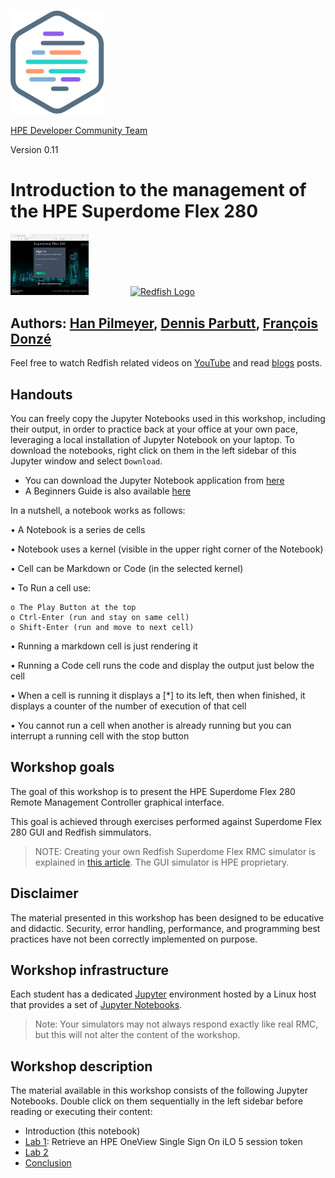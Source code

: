 ![Workshops-on-Demand Logo](Pictures/hpe-dev-logo.png)

[HPE Developer Community Team](https://hpedev.io)

Version 0.11

# Introduction to the management of the HPE Superdome Flex 280

<img src="Pictures/RMCLoginScreen.png" alt="RMC Login Screen" style="width: 125px;"/>&nbsp; &nbsp; &nbsp; &nbsp; &nbsp; &nbsp; &nbsp; &nbsp; &nbsp;[<img src="https://redfish.dmtf.org/sites/default/files/DMTF_Redfish_logo_R.jpg" alt="Redfish Logo" style="width: 125px;"/>](https://redfish.dmtf.org/)

## Authors: [Han Pilmeyer](han.pilmeyer@hpe.com), [Dennis Parbutt](dennis.parbutt@hpe.com), [François Donzé](francois.donze@hpe.com)

Feel free to watch Redfish related videos on [YouTube](https://www.youtube.com/playlist?list=PLmYBqUM74OygZjhoZMEZmMP50Od8EfaW8) and read [blogs](https://developer.hpe.com/search?term=redfish) posts.

## Handouts
You can freely copy the Jupyter Notebooks used in this workshop, including their output, in order to practice back at your office at your own pace, leveraging a local installation of Jupyter Notebook on your laptop. To download the notebooks, right click on them in the left sidebar of this Jupyter window and select `Download`.

- You can download the Jupyter Notebook application from [here](https://jupyter.org/install) 
- A Beginners Guide is also available [here](https://jupyter-notebook-beginner-guide.readthedocs.io/en/latest/what_is_jupyter.html)

In a nutshell, a notebook works as follows:

• A Notebook is a series de cells

• Notebook uses a kernel (visible in the upper right corner of the Notebook)

• Cell can be Markdown or Code (in the selected kernel)

• To Run a cell use:

    o The Play Button at the top
    o Ctrl-Enter (run and stay on same cell)
    o Shift-Enter (run and move to next cell)
    
• Running a markdown cell is just rendering it

• Running a Code cell runs the code and display the output just below the cell

• When a cell is running it displays a [*] to its left, then when finished, it displays a counter of the number of execution of that cell

• You cannot run a cell when another is already running but you can interrupt a running cell with the stop button


## Workshop goals

The goal of this workshop is to present the HPE Superdome Flex 280 Remote Management Controller graphical interface.

This goal is achieved through exercises performed against Superdome Flex 280 GUI and Redfish simmulators.

> NOTE: Creating your own Redfish Superdome Flex RMC simulator is explained in [this article](https://developer.hpe.com/blog/build-your-own-ilo-redfish-simulator/). The GUI simulator is HPE proprietary.

## Disclaimer

The material presented in this workshop has been designed to be educative and didactic. Security, error handling, performance, and programming best practices have not been correctly implemented on purpose.

## Workshop infrastructure

Each student has a dedicated [Jupyter](https://jupyter.org/) environment hosted by a Linux host that provides a set of [Jupyter Notebooks](https://jupyter-notebook-beginner-guide.readthedocs.io/en/latest/what_is_jupyter.html).

>Note: Your simulators may not always respond exactly like real RMC, but this will not alter the content of the workshop.

## Workshop description

The material available in this workshop consists of the following Jupyter Notebooks. Double click on them sequentially in the left sidebar before reading or executing their content:

- Introduction (this notebook)
- [Lab 1](1-RetrieveOneViewToken.ipynb): Retrieve an HPE OneView Single Sign On iLO 5 session token
- [Lab 2](2-SdfRedfish.ipynb)
- [Conclusion](3-Conclusion.ipynb)

